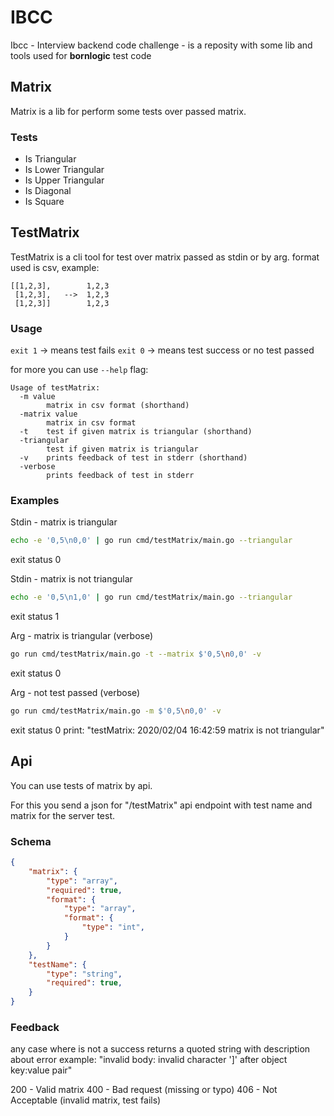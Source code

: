# IBCC

Ibcc - Interview backend code challenge - is a reposity with some lib and tools used for **bornlogic** test code

## Matrix

Matrix is a lib for perform some tests over passed matrix.

### Tests

- Is Triangular
- Is Lower Triangular
- Is Upper Triangular
- Is Diagonal
- Is Square

## TestMatrix

TestMatrix is a cli tool for test over matrix passed as stdin or by arg.
format used is csv, example:
```
[[1,2,3],        1,2,3
 [1,2,3],   -->  1,2,3
 [1,2,3]]        1,2,3
```

### Usage

`exit 1` -> means test fails
`exit 0` -> means test success or no test passed

for more you can use `--help` flag:
```
Usage of testMatrix:
  -m value
        matrix in csv format (shorthand)
  -matrix value
        matrix in csv format
  -t    test if given matrix is triangular (shorthand)
  -triangular
        test if given matrix is triangular
  -v    prints feedback of test in stderr (shorthand)
  -verbose
        prints feedback of test in stderr
```

### Examples

Stdin - matrix is triangular
```sh
echo -e '0,5\n0,0' | go run cmd/testMatrix/main.go --triangular
```
exit status 0


Stdin - matrix is not triangular
```sh
echo -e '0,5\n1,0' | go run cmd/testMatrix/main.go --triangular
```
exit status 1


Arg - matrix is triangular (verbose)
```bash
go run cmd/testMatrix/main.go -t --matrix $'0,5\n0,0' -v
```
exit status 0


Arg - not test passed (verbose)
```bash
go run cmd/testMatrix/main.go -m $'0,5\n0,0' -v
```
exit status 0
print: "testMatrix: 2020/02/04 16:42:59 matrix is not triangular"


## Api

You can use tests of matrix by api.

For this you send a json for "/testMatrix" api endpoint with test name and matrix for the server test.

### Schema

```json
{
	"matrix": {
		"type": "array",
		"required": true,
		"format": {
			"type": "array",
			"format": {
				"type": "int",
			}
		}
	},
	"testName": {
		"type": "string",
		"required": true,
	}
}
```

### Feedback

any case where is not a success returns a quoted string with description about error
example: "invalid body: invalid character ']' after object key:value pair"

200 - Valid matrix
400 - Bad request (missing or typo)
406 - Not Acceptable (invalid matrix, test fails)

